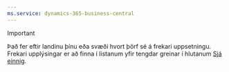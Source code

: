 ```yaml
---
ms.service: dynamics-365-business-central
---
```

> [!IMPORTANT]
> Það fer eftir landinu þínu eða svæði hvort þörf sé á frekari uppsetningu. Frekari upplýsingar er að finna í listanum yfir tengdar greinar í hlutanum [Sjá einnig](#see-also).  